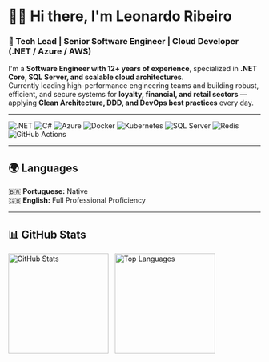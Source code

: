 # 👨‍💻 Hi there, I'm Leonardo Ribeiro

### 🧠 Tech Lead | Senior Software Engineer | Cloud Developer (.NET / Azure / AWS)

I'm a **Software Engineer with 12+ years of experience**, specialized in **.NET Core, SQL Server, and scalable cloud architectures**.  
Currently leading high-performance engineering teams and building robust, efficient, and secure systems for **loyalty, financial, and retail sectors** — applying **Clean Architecture, DDD, and DevOps best practices** every day.

---

![.NET](https://img.shields.io/badge/.NET-512BD4?style=for-the-badge&logo=dotnet&logoColor=white)
![C#](https://img.shields.io/badge/C%23-239120?style=for-the-badge&logo=c-sharp&logoColor=white)
![Azure](https://img.shields.io/badge/Azure-0089D6?style=for-the-badge&logo=microsoftazure&logoColor=white)
![Docker](https://img.shields.io/badge/Docker-2496ED?style=for-the-badge&logo=docker&logoColor=white)
![Kubernetes](https://img.shields.io/badge/Kubernetes-326CE5?style=for-the-badge&logo=kubernetes&logoColor=white)
![SQL Server](https://img.shields.io/badge/SQL%20Server-CC2927?style=for-the-badge&logo=microsoftsqlserver&logoColor=white)
![Redis](https://img.shields.io/badge/Redis-DC382D?style=for-the-badge&logo=redis&logoColor=white)
![GitHub Actions](https://img.shields.io/badge/GitHub%20Actions-2088FF?style=for-the-badge&logo=githubactions&logoColor=white)

---

## 🌍 Languages

🇧🇷 **Portuguese:** Native  
🇬🇧 **English:** Full Professional Proficiency

---

## 📊 GitHub Stats

<p>
  <img 
    align="left" 
    alt="GitHub Stats" 
    height="200" 
    style="padding-right: 10px;" 
    src="https://streak-stats.demolab.com?user=leonardoribeiro94&locale=en&mode=daily&theme=dracula&hide_border=false&border_radius=5&order=3" height="160" alt="streak graph" 
  />

  <img 
    align="left" 
    alt="Top Languages" 
    height="200" 
    src="https://github-readme-stats.vercel.app/api/top-langs/?username=leonardoribeiro94&theme=dracula&layout=compact&custom_title=Top%20Languages&langs_count=9" 
  />
</p>

<br clear="both"/>

 



###
